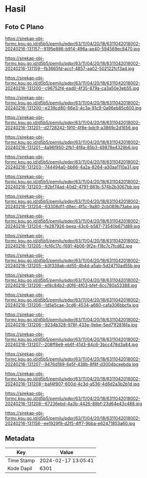 # Hasil

## Foto C Plano

https://sirekap-obj-formc.kpu.go.id/d5b5/pemilu/pdpr/63/11/04/20/18/6311042018002-20240216-131157--9195e886-b914-496a-ae40-594569ec8470.jpg

https://sirekap-obj-formc.kpu.go.id/d5b5/pemilu/pdpr/63/11/04/20/18/6311042018002-20240216-131159--fb3665fd-accf-4857-aa02-502122fcf3ad.jpg

https://sirekap-obj-formc.kpu.go.id/d5b5/pemilu/pdpr/63/11/04/20/18/6311042018002-20240216-131200--c96752f4-ead0-4f35-879a-ca3a50e3eb55.jpg

https://sirekap-obj-formc.kpu.go.id/d5b5/pemilu/pdpr/63/11/04/20/18/6311042018002-20240216-131200--e239cd80-66e3-4c3a-91c9-0a96eb85c600.jpg

https://sirekap-obj-formc.kpu.go.id/d5b5/pemilu/pdpr/63/11/04/20/18/6311042018002-20240216-131201--d2728242-1910-4f8e-bdc9-a3869c2d1656.jpg

https://sirekap-obj-formc.kpu.go.id/d5b5/pemilu/pdpr/63/11/04/20/18/6311042018002-20240216-131201--4a96f950-2fb1-4f8a-85b3-49878e4329b6.jpg

https://sirekap-obj-formc.kpu.go.id/d5b5/pemilu/pdpr/63/11/04/20/18/6311042018002-20240216-131203--744494a0-bb66-4a2a-8264-a30aa1110a31.jpg

https://sirekap-obj-formc.kpu.go.id/d5b5/pemilu/pdpr/63/11/04/20/18/6311042018002-20240216-131203--92bf74ad-40d2-4791-861b-574b2b3067bb.jpg

https://sirekap-obj-formc.kpu.go.id/d5b5/pemilu/pdpr/63/11/04/20/18/6311042018002-20240216-131204--63308d11-d8ec-4f5c-9a80-2cb089b73abe.jpg

https://sirekap-obj-formc.kpu.go.id/d5b5/pemilu/pdpr/63/11/04/20/18/6311042018002-20240216-131204--fe287926-beea-43c6-b587-73540b671d89.jpg

https://sirekap-obj-formc.kpu.go.id/d5b5/pemilu/pdpr/63/11/04/20/18/6311042018002-20240216-131205--fcf6c17c-f691-4b06-9f2e-f18c7c7fcd62.jpg

https://sirekap-obj-formc.kpu.go.id/d5b5/pemilu/pdpr/63/11/04/20/18/6311042018002-20240216-131205--b3f339ab-dd55-4b4d-a5ab-5d24710ad55b.jpg

https://sirekap-obj-formc.kpu.go.id/d5b5/pemilu/pdpr/63/11/04/20/18/6311042018002-20240216-131206--ef8c84b2-d0f6-4f03-bfef-8cc780a53388.jpg

https://sirekap-obj-formc.kpu.go.id/d5b5/pemilu/pdpr/63/11/04/20/18/6311042018002-20240216-131206--1d5e5cae-3cd6-4534-a660-cafa306bbcfa.jpg

https://sirekap-obj-formc.kpu.go.id/d5b5/pemilu/pdpr/63/11/04/20/18/6311042018002-20240216-131206--9234b328-978f-433e-9ebe-5ed71f2816fa.jpg

https://sirekap-obj-formc.kpu.go.id/d5b5/pemilu/pdpr/63/11/04/20/18/6311042018002-20240216-131207--208ff8e9-eb6f-41d3-84c6-3bcc478d3a84.jpg

https://sirekap-obj-formc.kpu.go.id/d5b5/pemilu/pdpr/63/11/04/20/18/6311042018002-20240216-131207--9476d189-6e5f-438b-8f8f-d3004bceebda.jpg

https://sirekap-obj-formc.kpu.go.id/d5b5/pemilu/pdpr/63/11/04/20/18/6311042018002-20240216-131208--baf4f907-600d-4c3d-a536-4d6d2a3b2b1d.jpg

https://sirekap-obj-formc.kpu.go.id/d5b5/pemilu/pdpr/63/11/04/20/18/6311042018002-20240216-131208--67236ebd-4a3b-4426-89bf-23d64e43c488.jpg

https://sirekap-obj-formc.kpu.go.id/d5b5/pemilu/pdpr/63/11/04/20/18/6311042018002-20240216-131158--ee1929f9-d2f5-4ff7-9bba-e62471853a60.jpg


## Metadata

| Key        | Value               |
| ---------- | ------------------- |
| Time Stamp | 2024-02-17 13:05:41 |
| Kode Dapil | 6301                |



